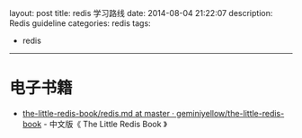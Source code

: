 ﻿layout: post
title: redis 学习路线
date: 2014-08-04 21:22:07
description: Redis guideline
categories: redis
tags:
- redis
---

# 电子书籍

* [the-little-redis-book/redis.md at master · geminiyellow/the-little-redis-book](https://github.com/geminiyellow/the-little-redis-book/blob/master/zh-cn/redis.md) - 中文版《 The Little Redis Book 》
